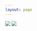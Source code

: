 ```yaml
---
layout: page
---
```


<div class="gallery-page">
  <img src="{{ site.photourl }}/photos/paint-y-3.jpg"/>
  <img src="{{ site.photourl }}/photos/paint-y-3-1.jpg"/>
</div>
